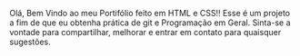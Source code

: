 Olá, Bem Vindo ao meu Portifólio feito em HTML e CSS!!
Esse é um projeto a fim de que eu obtenha prática de git e Programação em Geral.
Sinta-se a vontade para compartilhar, melhorar e entrar em contato para quaisquer sugestões.

